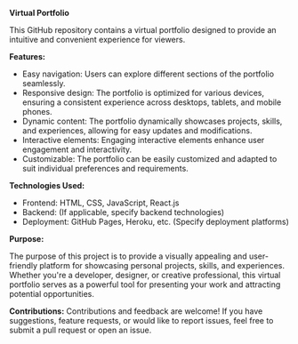 **Virtual Portfolio**

This GitHub repository contains a virtual portfolio designed to provide an intuitive and convenient experience for viewers.

**Features:**

- Easy navigation: Users can explore different sections of the portfolio seamlessly.
- Responsive design: The portfolio is optimized for various devices, ensuring a consistent experience across desktops, tablets, and mobile phones.
- Dynamic content: The portfolio dynamically showcases projects, skills, and experiences, allowing for easy updates and modifications.
- Interactive elements: Engaging interactive elements enhance user engagement and interactivity.
- Customizable: The portfolio can be easily customized and adapted to suit individual preferences and requirements.

**Technologies Used:**

- Frontend: HTML, CSS, JavaScript, React.js
- Backend: (If applicable, specify backend technologies)
- Deployment: GitHub Pages, Heroku, etc. (Specify deployment platforms)

**Purpose:**

The purpose of this project is to provide a visually appealing and user-friendly platform for showcasing personal projects, skills, and experiences. Whether you're a developer, designer, or creative professional, this virtual portfolio serves as a powerful tool for presenting your work and attracting potential opportunities.

**Contributions:**
Contributions and feedback are welcome! If you have suggestions, feature requests, or would like to report issues, feel free to submit a pull request or open an issue.

